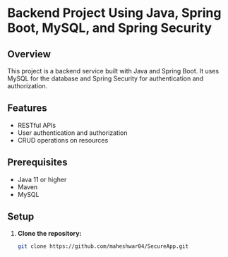# Backend Project Using Java, Spring Boot, MySQL, and Spring Security

## Overview
This project is a backend service built with Java and Spring Boot. It uses MySQL for the database and Spring Security for authentication and authorization.

## Features
- RESTful APIs
- User authentication and authorization
- CRUD operations on resources

## Prerequisites
- Java 11 or higher
- Maven
- MySQL

## Setup
1. **Clone the repository:**
   ```bash
   git clone https://github.com/maheshwar04/SecureApp.git
